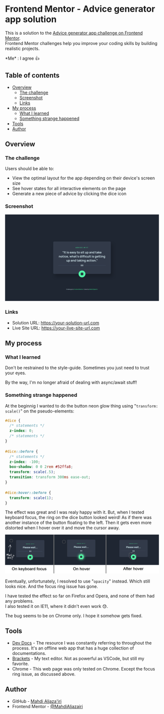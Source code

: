 # Frontend Mentor - Advice generator app solution

This is a solution to the [Advice generator app challenge on Frontend Mentor](https://www.frontendmentor.io/challenges/advice-generator-app-QdUG-13db).  
Frontend Mentor challenges help you improve your coding skills by building realistic projects.

\*Me\* : I agree 👍

## Table of contents

- [Overview](#overview)
  - [The challenge](#the-challenge)
  - [Screenshot](#screenshot)
  - [Links](#links)
- [My process](#my-process)
  - [What I learned](#what-i-learned)
  - [Something strange happened](#something-strange-happened)
- [Tools](#tools)
- [Author](#author)

## Overview

### The challenge

Users should be able to:

- View the optimal layout for the app depending on their device's screen size
- See hover states for all interactive elements on the page
- Generate a new piece of advice by clicking the dice icon

### Screenshot

![My Fabulous Work!](./screenshot.png)

### Links

- Solution URL: <https://your-solution-url.com>
- Live Site URL: <https://your-live-site-url.com>

## My process

### What I learned

Don't be restrained to the style-guide. Sometimes you just need to trust your eyes.

By the way, I'm no longer afraid of dealing with async/await stuff!

### Something strange happened

At the beginnig I wanted to do the button neon glow thing using "`transform: scale()`" on the pseudo-elements:

```css
#dice {
  /* statements */
  z-index: 0;
  /* statements */
}

#dice::before {
  /* statements */
  z-index: -100;
  box-shadow: 0 0 2rem #52ffa8;
  transform: scale(.5);
  transition: transform 300ms ease-out;
}

#dice:hover::before {
  transform: scale(1);
}
```

The effect was great and I was realy happy with it. But, when I tested keyboard focus, the ring on the dice button looked weird! As if there was another instance of the button floating to the left. Then it gets even more distorted when I hover over it and move the cursor away.

![How the focus ring looked like](./focus-ring-bug.png)

Eventually, unfortunately, I resolved to use "`opacity`" instead. Which still looks nice. And the focus ring issue has gone.

I have tested the effect so far on Firefox and Opera, and none of them had any problems.  
I also tested it on IE11, where it didn't even work 😓.

The bug seems to be on Chrome only. I hope it somehow gets fixed.

## Tools

- [Dev Docs](https://devdocs.io) - The resource I was constantly referring to throughout the process. It's an offline web app that has a huge collection of documentations.
- [Brackets](https://brackets.io) - My text editor. Not as powerful as VSCode, but still my favorite.
- Chrome - This web page was only tested on Chrome. Except the focus ring issue, as discussed above.

## Author

- GitHub - [Mahdi Aljaza'iri](https://github.com/MahdiAljazairi)
- Frontend Mentor - [@MahdiAljazairi](https://www.frontendmentor.io/profile/MahdiAljazairi)

